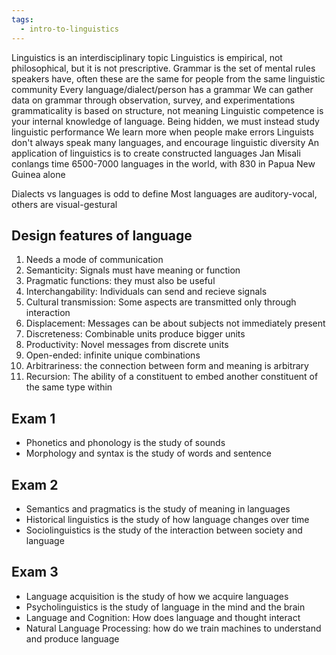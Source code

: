 ```yaml
---
tags:
  - intro-to-linguistics
---
```

Linguistics is an interdisciplinary topic
Linguistics is empirical, not philosophical, but it is not prescriptive.
Grammar is the set of mental rules speakers have, often these are the same for people from the same linguistic community
Every language/dialect/person has a grammar
We can gather data on grammar through observation, survey, and experimentations
grammaticality is based on structure, not meaning
Linguistic competence is your internal knowledge of language. Being hidden, we must instead study linguistic performance
We learn more when people make errors
Linguists don't always speak many languages, and encourage linguistic diversity
An application of linguistics is to create constructed languages
Jan Misali conlangs time
6500-7000 languages in the world, with 830 in Papua New Guinea alone

Dialects vs languages is odd to define
Most languages are auditory-vocal, others are visual-gestural
## Design features of language
1. Needs a mode of communication
2. Semanticity: Signals must have meaning or function
3. Pragmatic functions: they must also be useful
4. Interchangability: Individuals can send and recieve signals
5. Cultural transmission: Some aspects are transmitted only through interaction
6. Displacement: Messages can be about subjects not immediately present
7. Discreteness: Combinable units produce bigger units
8. Productivity: Novel messages from discrete units
9. Open-ended: infinite unique combinations
10. Arbitrariness: the connection between form and meaning is arbitrary
11. Recursion: The ability of a constituent to embed another constituent of the same type within

## Exam 1

* Phonetics and phonology is the study of sounds
* Morphology and syntax is the study of words and sentence

## Exam 2
* Semantics and pragmatics is the study of meaning in languages
* Historical linguistics is the study of how language changes over time
* Sociolinguistics is the study of the interaction between society and language

## Exam 3
* Language acquisition is the study of how we acquire languages
* Psycholinguistics is the study of language in the mind and the brain
* Language and Cognition: How does language and thought interact
* Natural Language Processing: how do we train machines to understand and produce language